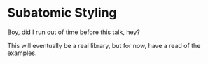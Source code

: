 # Subatomic Styling

Boy, did I run out of time before this talk, hey?

This will eventually be a real library, but for now, have a read of the examples.
